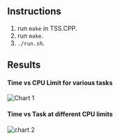 ## Instructions
1. run `make` in TSS.CPP.
2. run `make`.
3. `./run.sh`.

## Results
#### Time vs CPU Limit for various tasks
![Chart 1](https://user-images.githubusercontent.com/54989891/119266897-37fdb200-bc0a-11eb-96fc-130949bbd7c6.png)
#### Time vs Task at different CPU limits
![chart 2](https://user-images.githubusercontent.com/54989891/119266900-39c77580-bc0a-11eb-9ff0-17bdbbaf6ef3.png)
